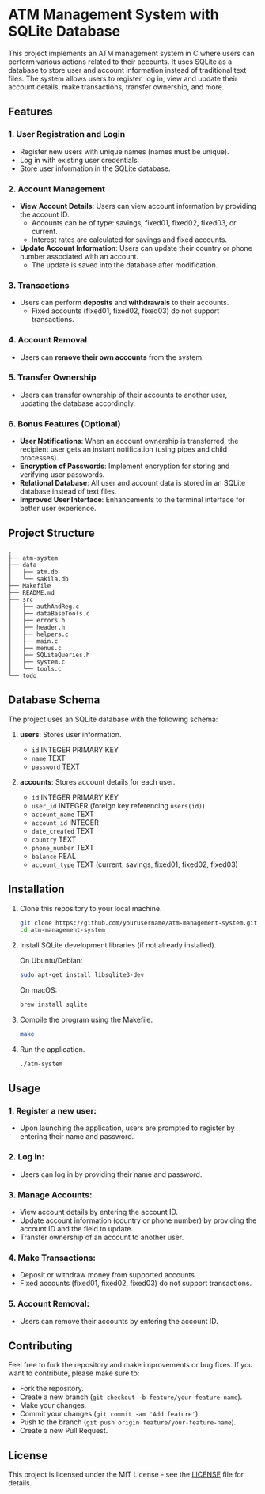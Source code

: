 
# ATM Management System with SQLite Database

This project implements an ATM management system in C where users can perform various actions related to their accounts. It uses SQLite as a database to store user and account information instead of traditional text files. The system allows users to register, log in, view and update their account details, make transactions, transfer ownership, and more.

## Features

### 1. User Registration and Login
- Register new users with unique names (names must be unique).
- Log in with existing user credentials.
- Store user information in the SQLite database.

### 2. Account Management
- **View Account Details**: Users can view account information by providing the account ID.
  - Accounts can be of type: savings, fixed01, fixed02, fixed03, or current.
  - Interest rates are calculated for savings and fixed accounts.
- **Update Account Information**: Users can update their country or phone number associated with an account.
  - The update is saved into the database after modification.
  
### 3. Transactions
- Users can perform **deposits** and **withdrawals** to their accounts.
  - Fixed accounts (fixed01, fixed02, fixed03) do not support transactions.

### 4. Account Removal
- Users can **remove their own accounts** from the system.
  
### 5. Transfer Ownership
- Users can transfer ownership of their accounts to another user, updating the database accordingly.

### 6. Bonus Features (Optional)
- **User Notifications**: When an account ownership is transferred, the recipient user gets an instant notification (using pipes and child processes).
- **Encryption of Passwords**: Implement encryption for storing and verifying user passwords.
- **Relational Database**: All user and account data is stored in an SQLite database instead of text files.
- **Improved User Interface**: Enhancements to the terminal interface for better user experience.

## Project Structure

```
.
├── atm-system
├── data
│   ├── atm.db
│   └── sakila.db
├── Makefile
├── README.md
├── src
│   ├── authAndReg.c
│   ├── dataBaseTools.c
│   ├── errors.h
│   ├── header.h
│   ├── helpers.c
│   ├── main.c
│   ├── menus.c
│   ├── SQLiteQueries.h
│   ├── system.c
│   └── tools.c
└── todo
```

## Database Schema

The project uses an SQLite database with the following schema:

1. **users**: Stores user information.
   - `id` INTEGER PRIMARY KEY
   - `name` TEXT
   - `password` TEXT

2. **accounts**: Stores account details for each user.
   - `id` INTEGER PRIMARY KEY
   - `user_id` INTEGER (foreign key referencing `users(id)`)
   - `account_name` TEXT
   - `account_id` INTEGER
   - `date_created` TEXT
   - `country` TEXT
   - `phone_number` TEXT
   - `balance` REAL
   - `account_type` TEXT (current, savings, fixed01, fixed02, fixed03)

## Installation

1. Clone this repository to your local machine.

    ```bash
    git clone https://github.com/yourusername/atm-management-system.git
    cd atm-management-system
    ```

2. Install SQLite development libraries (if not already installed).

    On Ubuntu/Debian:

    ```bash
    sudo apt-get install libsqlite3-dev
    ```

    On macOS:

    ```bash
    brew install sqlite
    ```

3. Compile the program using the Makefile.

    ```bash
    make
    ```

4. Run the application.

    ```bash
    ./atm-system
    ```

## Usage

### 1. Register a new user:
- Upon launching the application, users are prompted to register by entering their name and password.

### 2. Log in:
- Users can log in by providing their name and password.

### 3. Manage Accounts:
- View account details by entering the account ID.
- Update account information (country or phone number) by providing the account ID and the field to update.
- Transfer ownership of an account to another user.

### 4. Make Transactions:
- Deposit or withdraw money from supported accounts.
- Fixed accounts (fixed01, fixed02, fixed03) do not support transactions.

### 5. Account Removal:
- Users can remove their accounts by entering the account ID.

## Contributing

Feel free to fork the repository and make improvements or bug fixes. If you want to contribute, please make sure to:

- Fork the repository.
- Create a new branch (`git checkout -b feature/your-feature-name`).
- Make your changes.
- Commit your changes (`git commit -am 'Add feature'`).
- Push to the branch (`git push origin feature/your-feature-name`).
- Create a new Pull Request.

## License

This project is licensed under the MIT License - see the [LICENSE](LICENSE) file for details.